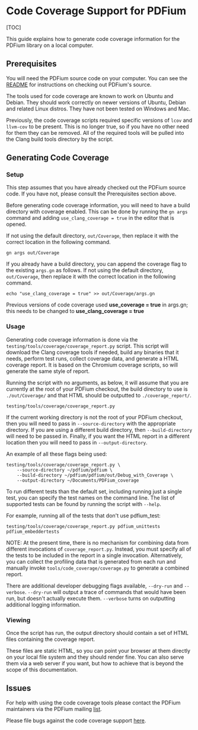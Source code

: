 # Code Coverage Support for PDFium

[TOC]

This guide explains how to generate code coverage information for the PDFium
library on a local computer.

## Prerequisites

You will need the PDFium source code on your computer. You can see
the [README](/README.md) for instructions on checking out PDFium's source.

The tools used for code coverage are known to work on Ubuntu and Debian. They
should work correctly on newer versions of Ubuntu, Debian and related Linux
distros. They have not been tested on Windows and Mac.

Previously, the code coverage scripts required specific versions of `lcov` and
`llvm-cov` to be present. This is no longer true, so if you have no other need
for them they can be removed. All of the required tools will be pulled into the
Clang build tools directory by the script.

## Generating Code Coverage

### Setup

This step assumes that you have already checked out the PDFium source code. If
you have not, please consult the Prerequisites section above.

Before generating code coverage information, you will need to have a build
directory with coverage enabled. This can be done by running the `gn args`
command and adding `use_clang_coverage = true` in the editor that is opened.

If not using the default directory, `out/Coverage`, then replace it with the
correct location in the following command.

```shell
gn args out/Coverage
```

If you already have a build directory, you can append the coverage flag to the
existing `args.gn` as follows. If not using the default directory,
`out/Coverage`, then replace it with the correct location in the following
command.

```shell
echo "use_clang_coverage = true" >> out/Coverage/args.gn
```

Previous versions of code coverage used **use_coverage = true** in args.gn; this
needs to be changed to **use_clang_coverage = true**

### Usage

Generating code coverage information is done via the
`testing/tools/coverage/coverage_report.py` script. This script will download
the Clang coverage tools if needed, build any binaries that it needs, perform
test runs, collect coverage data, and generate a HTML coverage report. It is
based on the Chromium coverage scripts, so will generate the same style of
report.

Running the script with no arguments, as below, it will assume that you are
currently at the root of your PDFium checkout, the build directory to use is
`./out/Coverage/` and that HTML should be outputted to `./coverage_report/`.

```shell
testing/tools/coverage/coverage_report.py
```

If the current working directory is not the root of your PDFium checkout, then
you will need to pass in `--source-directory` with the appropriate directory. If
you are using a different build directory, then `--build-directory` will need to
be passed in. Finally, if you want the HTML report in a different location then
you will need to pass in `--output-directory`.

An example of all these flags being used:

```shell
testing/tools/coverage/coverage_report.py \
    --source-directory ~/pdfium/pdfium \
    --build-directory ~/pdfium/pdfium/out/Debug_with_Coverage \
    --output-directory ~/Documents/PDFium_coverage
```

To run different tests than the default set, including running just a single
test, you can specify the test names on the command line. The list of supported
tests can be found by running the script with `--help`.

For example, running all of the tests that don't use pdfium_test:

```shell
testing/tools/coverage/coverage_report.py pdfium_unittests pdfium_embeddertests
```

NOTE: At the present time, there is no mechanism for combining data from
different invocations of `coverage_report.py`. Instead, you must specify all of
the tests to be included in the report in a single invocation. Alternatively,
you can collect the profiling data that is generated from each run and manually
invoke `tools/code_coverage/coverage.py` to generate a combined report.

There are additional developer debugging flags available, `--dry-run` and
`--verbose`. `--dry-run` will output a trace of commands that would have been
run, but doesn't actually execute them. `--verbose` turns on outputting
additional logging information.

### Viewing

Once the script has run, the output directory should contain a set of HTML files
containing the coverage report.

These files are static HTML, so you can point your browser at them directly on
your local file system and they should render fine. You can also serve them via a
web server if you want, but how to achieve that is beyond the scope of this
documentation.

## Issues

For help with using the code coverage tools please contact the PDFium
maintainers via the PDFium
mailing [list](https://groups.google.com/forum/#!forum/pdfium).

Please file bugs against the code coverage
support [here](https://bugs.chromium.org/p/pdfium/issues/list).
